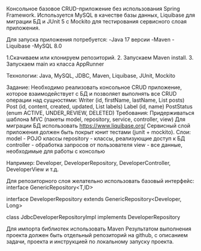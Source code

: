 Консольное базовое CRUD-приложение без использования Spring Framework. Используется MySQL в качестве базы данных, Liquibase для миграции БД и JUnit 5 c Mockito для тестирования сервисного слоая приложения.

Для запуска приложения потребуется:
-Java 17 версии
-Maven
-Liquibase
-MySQL 8.0

1.Скачиваем или клонируем репозиторий.
2. Запускаем Maven install.
3. Запускаем main из класса AppRunner


Технологии: Java, MySQL, JDBC, Maven, Liquibase, JUnit, Mockito











Задание:
Необходимо реализовать консольное CRUD приложение, которое взаимодействует с БД и позволяет выполнять все CRUD операции над сущностями:
Writer (id, firstName, lastName, List<Post> posts)
Post (id, content, created, updated, List<Label> labels)
Label (id, name)
PostStatus (enum ACTIVE, UNDER_REVIEW, DELETED)
Требования:
Придерживаться шаблона MVC (пакеты model, repository, service, controller, view)
Для миграции БД использовать https://www.liquibase.org/
Сервисный слой приложения должен быть покрыт юнит тестами (junit + mockito).
Слои:
model - POJO клаcсы
repository - классы, реализующие доступ к БД
controller - обработка запросов от пользователя
view - все данные, необходимые для работы с консолью



Например: Developer, DeveloperRepository, DeveloperController, DeveloperView и т.д.


Для репозиторного слоя желательно использовать базовый интерфейс:
interface GenericRepository<T,ID>

interface DeveloperRepository extends GenericRepository<Developer, Long>

class JdbcDeveloperRepositoryImpl implements DeveloperRepository

Для импорта библиотек использовать Maven
Результатом выполнения проекта должен быть отдельный репозиторий на github, с описанием задачи, проекта и инструкцией по локальному запуску проекта.


